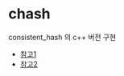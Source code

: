 # chash

consistent_hash 의 c++ 버전 구현

- [참고1](https://charsyam.wordpress.com/2011/11/25/memcached-%EC%97%90%EC%84%9C%EC%9D%98-consistent-hashing/)
- [참고2](http://www.joinc.co.kr/w/man/12/hash/consistent)
